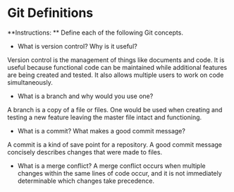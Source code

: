 # Git Definitions

**Instructions: ** Define each of the following Git concepts.

* What is version control?  Why is it useful?

Version control is the management of things like documents and code. It is useful because functional code can be maintained while additional features are being created and tested. It also allows multiple users to work on code simultaneously.

* What is a branch and why would you use one?

A branch is a copy of a file or files. One would be used when creating and testing a new feature leaving the master file intact and functioning.

* What is a commit? What makes a good commit message?

A commit is a kind of save point for a repository. A good commit message concisely describes changes that were made to files.

* What is a merge conflict?
A merge conflict occurs when multiple changes within the same lines of code occur, and it is not immediately determinable which changes take precedence.
